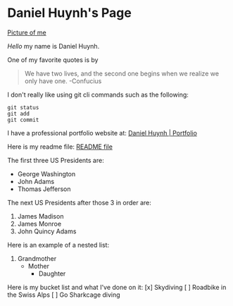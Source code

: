 # Daniel Huynh's Page

[Picture of me](../daniel.png)

*Hello* my name is Daniel Huynh.

One of my favorite quotes is by
> We have two lives, and the second one begins when we realize we only have one.
> -Confucius

I don't really like using git cli commands such as the following:
```
git status
git add
git commit
```

I have a professional portfolio website at:
[Daniel Huynh | Portfolio](https://danielhuynh.co/)

Here is my readme file:
[README file](../README.md.md)

The first three US Presidents are:
- George Washington
- John Adams
- Thomas Jefferson

The next US Presidents after those 3 in order are:
1. James Madison
2. James Monroe
3. John Quincy Adams

Here is an example of a nested list:
1. Grandmother
   - Mother
     - Daughter

Here is my bucket list and what I've done on it:
[x] Skydiving
[ ] Roadbike in the Swiss Alps
[ ] Go Sharkcage diving